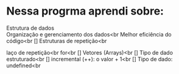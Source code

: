 <h1>Nessa progrma aprendi sobre:</h1>

Estrutura de dados<br>
Organização e gerenciamento dos dados<br
Melhor eficiência do código<br
[] Estruturas de repetição<br

laço de repetição<br
for<br
[] Vetores (Arrays)<br
[] Tipo de dado estruturado<br
[] incremental (++): o valor + 1<br
[] Tipo de dado: undefined<br

